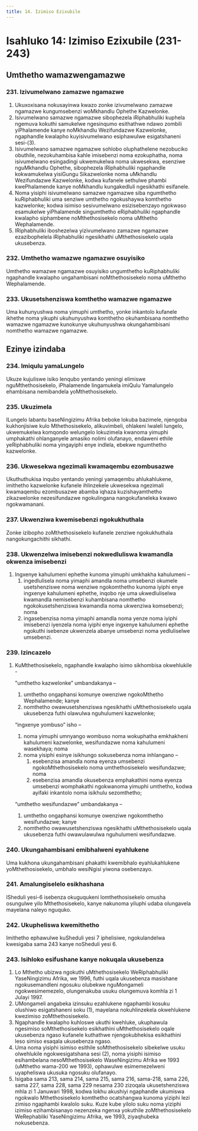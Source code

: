 ```yaml
---
title: 14. Izimiso Ezixubile
---
```


# Isahluko 14: Izimiso Ezixubile (231-243)

## Umthetho wamazwengamazwe

### 231. Izivumelwano zamazwe ngamazwe

1.	Ukuxoxisana nokusayinwa kwazo zonke izivumelwano zamazwe ngamazwe
    kungumsebenzi woMkhandlu Ophethe Kazwelonke.
2.	Isivumelwano samazwe ngamazwe sibophezela iRiphabhuliki kuphela
    ngemuva kokuthi samukelwe ngesinqumo esithathwe ndawo zombili
    yiPhalamende kanye noMkhandlu Wezifundazwe Kazwelonke, ngaphandle
    kwalapho kuyisivumelwano esiphawulwe esigatshaneni sesi-(3).
3.	Isivumelwano samazwe ngamazwe sohlobo oluphathelene nezobuciko
    obuthile, nezokuhambisa kahle imisebenzi noma ezokuphatha, noma
    isivumelwano esingadingi ukwemukelwa noma ukwesekwa, esenziwe
    nguMkhandlu Ophethe, sibophezela iRiphabhuliki ngaphandle
    kokwamukelwa yisiGungu Sikazwelonke noma uMkhandlu Wezifundazwe
    Kazwelonke, kodwa kufanele sethulwe phambi kwePhalamende kanye
    noMkhandlu kungakedluli ngesikhathi esifanele.
4.	Noma yisiphi isivumelwano samazwe ngamazwe siba ngumthetho
    kuRiphabhuliki uma senziwe umthetho ngokushaywa komthetho
    kazwelonke; kodwa isimiso sesivumelwano esizisebenzayo ngokwaso esamukelwe yiPhalamende singumthetho eRiphabhuliki ngaphandle kwalapho siphambene noMthethosisekelo noma uMthetho Wephalamende.
5.	IRiphabhuliki iboshezelwa yizivumelwano zamazwe ngamazwe
    ezazibophelela iRiphabhuliki ngesikhathi uMthethosisekelo
    uqala ukusebenza.

### 232. Umthetho wamazwe ngamazwe osuyisiko

Umthetho wamazwe ngamazwe osuyisiko ungumthetho kuRiphabhuliki ngaphandle kwalapho ungahambisani noMthethosisekelo noma uMthetho Wephalamende.

### 233. Ukusetshenziswa komthetho wamazwe ngamazwe

Uma kuhunyushwa noma yimuphi umthetho, yonke inkantolo kufanele ikhethe noma yikuphi ukuhunyushwa komthetho okuhambisana nomthetho wamazwe ngamazwe kunokunye ukuhunyushwa okungahambisani nomthetho wamazwe ngamazwe.

## Ezinye izindaba

### 234. Imiqulu yamaLungelo

Ukuze kujuliswe isiko lenqubo yentando yeningi elimiswe nguMthethosisekelo, iPhalamende lingamukela imiQulu Yamalungelo ehambisana nemibandela yoMthethosisekelo.

### 235. Ukuzimela

ILungelo labantu baseNingizimu Afrika beboke lokuba bazimele, njengoba kukhonjisiwe kulo Mthethosisekelo, alikuvimbeli, ohlakeni lwaleli lungelo, ukwemukelwa komqondo welungelo lokuzimela kwanoma yimuphi umphakathi ohlanganyele amasiko nolimi olufanayo, endaweni ethile yeRiphabhuliki noma yingayiphi enye indlela, ebekwe ngumthetho kazwelonke.

### 236. Ukwesekwa ngezimali kwamaqembu ezombusazwe

Ukuthuthukisa inqubo yentando yeningi yamaqembu ahlukahlukene, imithetho kazwelonke kufanele ihlinzekele ukwesekwa ngezimali kwamaqembu ezombusazwe abamba iqhaza kuzishayamthetho zikazwelonke nezesifundazwe ngokulingana nangokufaneleka kwawo ngokwamanani.

### 237. Ukwenziwa kwemisebenzi ngokukhuthala

Zonke izibopho zoMthethosisekelo kufanele zenziwe ngokukhuthala nangokungachithi sikhathi.

### 238. Ukwenzelwa imisebenzi nokwedluliswa kwamandla okwenza imisebenzi

1.	Ingxenye kahulumeni ephethe kunoma yimuphi umkhakha kahulumeni –
	1.	ingedlulisela noma yimaphi amandla noma umsebenzi okumele
        usetshenziswe noma wenziwe ngokomthetho kunoma iyiphi enye
        ingxenye kahulumeni ephethe, inqobo nje uma ukwedluliselwa
        kwamandla nemisebenzi kuhambisana nomthetho ngokokusetshenziswa
        kwamandla noma ukwenziwa komsebenzi; noma
	1.	ingasebenzisa noma yimaphi amandla noma yenze noma iyiphi
        imisebenzi iyenzela noma iyiphi enye ingxenye kahulumeni ephethe
        ngokuthi isebenze ukwenzela abanye umsebenzi noma
        yedluliselwe umsebenzi.

### 239. Izincazelo

1.	KuMthethosisekelo, ngaphandle kwalapho isimo sikhombisa okwehlukile - 

	"umthetho kazwelonke” umbandakanya –

	1.	umthetho ongaphansi komunye owenziwe ngokoMthetho Wephalamende; kanye
	1.	nomthetho owawusetshenziswa ngesikhathi uMthethosisekelo uqala ukusebenza futhi olawulwa nguhulumeni kazwelonke; 

	“ingxenye yombuso” isho –

	1.	noma yimuphi umnyango wombuso noma wokuphatha emkhakheni kahulumeni kazwelonke, wesifundazwe noma kahulumeni wasekhaya; noma
	1.	noma yisiphi esinye isikhungo sokusebenza noma inhlangano –
		1.	esebenzisa amandla noma eyenza umsebenzi ngokoMthethosisekelo
        noma umthethosisekelo wesifundazwe; noma
		1.	esebenzisa amandla okusebenza emphakathini noma eyenza umsebenzi
        womphakathi ngokwanoma yimuphi umthetho, kodwa ayifaki inkantolo
        noma isikhulu sezomthetho; 

	“umthetho wesifundazwe” umbandakanya –

	1.	umthetho ongaphansi komunye owenziwe ngokomthetho wesifundazwe;
    kanye
	1.	nomthetho owawusetshenziswa ngesikhathi uMthethosisekelo uqala
    ukusebenza futhi owawulawulwa nguhulumeni wesifundazwe.

### 240. Ukungahambisani emibhalweni eyahlukene

Uma kukhona ukungahambisani phakathi kwemibhalo eyahlukahlukene     yoMthethosisekelo, umbhalo wesiNgisi yiwona osebenzayo.

### 241. Amalungiselelo esikhashana

ISheduli yesi-6 isebenza okuguqukeni lomthethosisekelo omusha osungulwe yilo Mthethosisekelo, kanye nakunoma yiluphi udaba olungavela mayelana naleyo nguquko.

### 242. Ukupheliswa kwemithetho

Imithetho ephawulwe kuSheduli yesi 7 iphelisiwe, ngokulandelwa kwesigaba sama 243 kanye noSheduli yesi 6.

### 243. Isihloko esifushane kanye nokuqala ukusebenza

1.	Lo Mthetho ubizwa ngokuthi uMthethosisekelo WeRiphabhuliki
    YaseNingizimu Afrika, we 1996, futhi uqala ukusebenza masishane
    ngokusemandleni ngosuku olubekwe nguMongameli ngokwesimemezelo,
    olungenakuba usuku olungemuva komhla zi 1 Julayi 1997.
2.	UMongameli angabeka izinsuku ezahlukene ngaphambi kosuku olushiwo
    esigatshaneni soku (1), mayelana nokuhlinzekela okwehlukene
    kwezimiso zoMthethosisekelo.
3.	Ngaphandle kwalapho kuhloswe ukuthi kwehluke, ukuphawula ngesimiso
    soMthethosisekelo esikhathini uMthethosisekelo oqale ukusebenza
    ngaso kufanele kuthathwe njengokubhekisa esikhathini leso simiso
    esaqala ukusebenza ngaso.
4.	Uma noma yisiphi isimiso esithile soMthethosisekelo sibekelwe usuku
    olwehlukile ngokwesigatshana sesi (2), noma yisiphi isimiso
    esihambelana nesoMthethosisekelo WaseNingizimu Afrika we 1993
    (uMthetho wama-200 we 1993), ophawulwe esimemezelweni uyapheliswa
    ukusuka ngosuku olufanayo.
5.	Isigaba sama 213, sama 214, sama 215, sama 216, sama-218, sama 226,
    sama 227, sama 228, sama 229 nesama 230 zizoqala ukusetshenziswa
    mhla zi 1 Januwari 1998, kodwa lokhu akushiyi ngaphandle ukumiswa
    ngokwalo Mthethosisekelo komthetho ocatshangwa kunoma yiziphi lezi
    zimiso ngaphambi kwalolo suku. Kuze kube yilolo suku noma yiziphi izimiso ezihambisanayo nezenzeka ngenxa yokuthile zoMthethosisekelo WeRephabliki YaseNingizimu Afrika, we 1993, ziyaqhubeka nokusebenza.